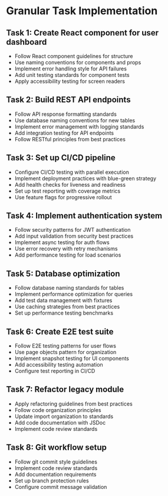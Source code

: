# Granular Task Implementation

## Task 1: Create React component for user dashboard
- Follow React component guidelines for structure
- Use naming conventions for components and props
- Implement error handling style for API failures
- Add unit testing standards for component tests
- Apply accessibility testing for screen readers

## Task 2: Build REST API endpoints
- Follow API response formatting standards
- Use database naming conventions for new tables
- Implement error management with logging standards
- Add integration testing for API endpoints
- Follow RESTful principles from best practices

## Task 3: Set up CI/CD pipeline
- Configure CI/CD testing with parallel execution
- Implement deployment practices with blue-green strategy
- Add health checks for liveness and readiness
- Set up test reporting with coverage metrics
- Use feature flags for progressive rollout

## Task 4: Implement authentication system
- Follow security patterns for JWT authentication
- Add input validation from security best practices
- Implement async testing for auth flows
- Use error recovery with retry mechanisms
- Add performance testing for load scenarios

## Task 5: Database optimization
- Follow database naming standards for tables
- Implement performance optimization for queries
- Add test data management with fixtures
- Use caching strategies from best practices
- Set up performance testing benchmarks

## Task 6: Create E2E test suite
- Follow E2E testing patterns for user flows
- Use page objects pattern for organization
- Implement snapshot testing for UI components
- Add accessibility testing automation
- Configure test reporting in CI/CD

## Task 7: Refactor legacy module
- Apply refactoring guidelines from best practices
- Follow code organization principles
- Update import organization to standards
- Add code documentation with JSDoc
- Implement code review standards

## Task 8: Git workflow setup
- Follow git commit style guidelines
- Implement code review standards
- Add documentation requirements
- Set up branch protection rules
- Configure commit message validation